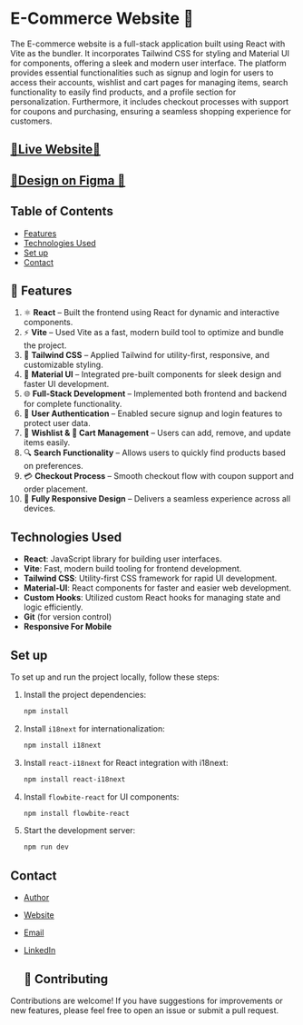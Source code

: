# E-Commerce Website 🙌

The E-commerce website is a full-stack application built using React with Vite as the bundler. It incorporates Tailwind CSS for styling and Material UI for components, offering a sleek and modern user interface. The platform provides essential functionalities such as signup and login for users to access their accounts, wishlist and cart pages for managing items, search functionality to easily find products, and a profile section for personalization. Furthermore, it includes checkout processes with support for coupons and purchasing, ensuring a seamless shopping experience for customers.


## [🌟Live Website🌟](https://e-commerce-website-mainkartikey.vercel.app/)

## [🌟Design on Figma 🌟](https://www.figma.com/file/yn2DFQJla0UiSMvomFsqwT/E-Commerce-Website-%D9%90Almdrasa?type=design&mode=design&t=fqPRRAQH5lDJGmoY-0)

## Table of Contents

- [Features](#features)
- [Technologies Used](#technologies-used)
- [Set up](#Set-up)
- [Contact](#contact)

## 🚀 Features

1. ⚛️ **React** – Built the frontend using React for dynamic and interactive components.  
2. ⚡ **Vite** – Used Vite as a fast, modern build tool to optimize and bundle the project.  
3. 🎨 **Tailwind CSS** – Applied Tailwind for utility-first, responsive, and customizable styling.  
4. 🧩 **Material UI** – Integrated pre-built components for sleek design and faster UI development.  
5. 🌐 **Full-Stack Development** – Implemented both frontend and backend for complete functionality.  
6. 🔐 **User Authentication** – Enabled secure signup and login features to protect user data.  
7. 💖 **Wishlist & 🛒 Cart Management** – Users can add, remove, and update items easily.  
8. 🔍 **Search Functionality** – Allows users to quickly find products based on preferences.  
9. 💳 **Checkout Process** – Smooth checkout flow with coupon support and order placement.  
10. 📱 **Fully Responsive Design** – Delivers a seamless experience across all devices.


## Technologies Used

- **React**: JavaScript library for building user interfaces.
- **Vite**: Fast, modern build tooling for frontend development.
- **Tailwind CSS**: Utility-first CSS framework for rapid UI development.
- **Material-UI**: React components for faster and easier web development.
- **Custom Hooks**: Utilized custom React hooks for managing state and logic efficiently.
- **Git** (for version control)
- **Responsive For Mobile**

## Set up 

To set up and run the project locally, follow these steps:

1. Install the project dependencies:

   ```bash
   npm install
   ```

2. Install `i18next` for internationalization:

   ```bash
   npm install i18next
   ```

3. Install `react-i18next` for React integration with i18next:

   ```bash
   npm install react-i18next
   ```

4. Install `flowbite-react` for UI components:

   ```bash
   npm install flowbite-react
   ```

5. Start the development server:
   ```bash
   npm run dev
   ```

## Contact

- [Author](https://github.com/kkartikeysetia/E-Commerce-Website-main)
- [Website](https://e-commerce-website-mainkartikey.vercel.app/)
- [Email](mailto:kartikeysetia22@gmail.com)
- [LinkedIn](https://www.linkedin.com/in/kartikey-setia/)

  ## 🤝 Contributing

Contributions are welcome! If you have suggestions for improvements or new features, please feel free to open an issue or submit a pull request.
